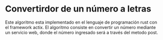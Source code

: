 # Convertirdor de un número a letras 
Este algoritmo esta implementado en el lenguaje de programación rust con el framework actix. 
El algoritmo consiste en convertir un número mediante un servicio web, donde el número ingresado será 
a través del metodo post. 
